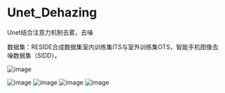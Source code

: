 # Unet_Dehazing
Unet结合注意力机制去雾，去噪

数据集：RESIDE合成数据集室内训练集ITS与室外训练集OTS，智能手机图像去噪数据集（SIDD）。

![image](https://github.com/user-attachments/assets/a6ad8627-05d3-41d2-a963-a2eeb103ac0e)

![image](https://github.com/user-attachments/assets/749baaa4-f10a-4564-b8bc-943fa6487032)
![image](https://github.com/user-attachments/assets/9e21dda8-ffbb-410a-9eba-d972eb37490d)
![image](https://github.com/user-attachments/assets/ada283ed-cf3b-4659-a081-132aacee314d)
![image](https://github.com/user-attachments/assets/26cbd218-4573-4dd8-985b-317ba9cbcff4)
